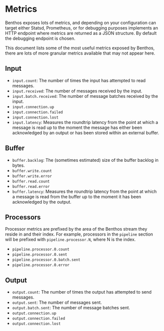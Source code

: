 Metrics
=======

Benthos exposes lots of metrics, and depending on your configuration can target
either Statsd, Prometheus, or for debugging purposes implements an HTTP endpoint
where metrics are returned as a JSON structure. By default the debugging
endpoint is chosen.

This document lists some of the most useful metrics exposed by Benthos, there
are lots of more granular metrics available that may not appear here.

## Input

- `input.count`: The number of times the input has attempted to read messages.
- `input.received`: The number of messages received by the input.
- `input.batch.received`: The number of message batches received by the input.
- `input.connection.up`
- `input.connection.failed`
- `input.connection.lost`
- `input.latency`: Measures the roundtrip latency from the point at which a
  message is read up to the moment the message has either been acknowledged by
  an output or has been stored within an external buffer.

## Buffer

- `buffer.backlog`: The (sometimes estimated) size of the buffer backlog in
  bytes.
- `buffer.write.count`
- `buffer.write.error`
- `buffer.read.count`
- `buffer.read.error`
- `buffer.latency`: Measures the roundtrip latency from the point at which a
  message is read from the buffer up to the moment it has been acknowledged by
  the output.

## Processors

Processor metrics are prefixed by the area of the Benthos stream they reside in
and their index. For example, processors in the `pipeline` section will be
prefixed with `pipeline.processor.N`, where N is the index.

- `pipeline.processor.0.count`
- `pipeline.processor.0.sent`
- `pipeline.processor.0.batch.sent`
- `pipeline.processor.0.error`

## Output

- `output.count`: The number of times the output has attempted to send messages.
- `output.sent`: The number of messages sent.
- `output.batch.sent`: The number of message batches sent.
- `output.connection.up`
- `output.connection.failed`
- `output.connection.lost`
